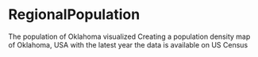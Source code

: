 # RegionalPopulation
The population of Oklahoma visualized Creating a population density map of Oklahoma, USA with the latest year the data is available on US Census
